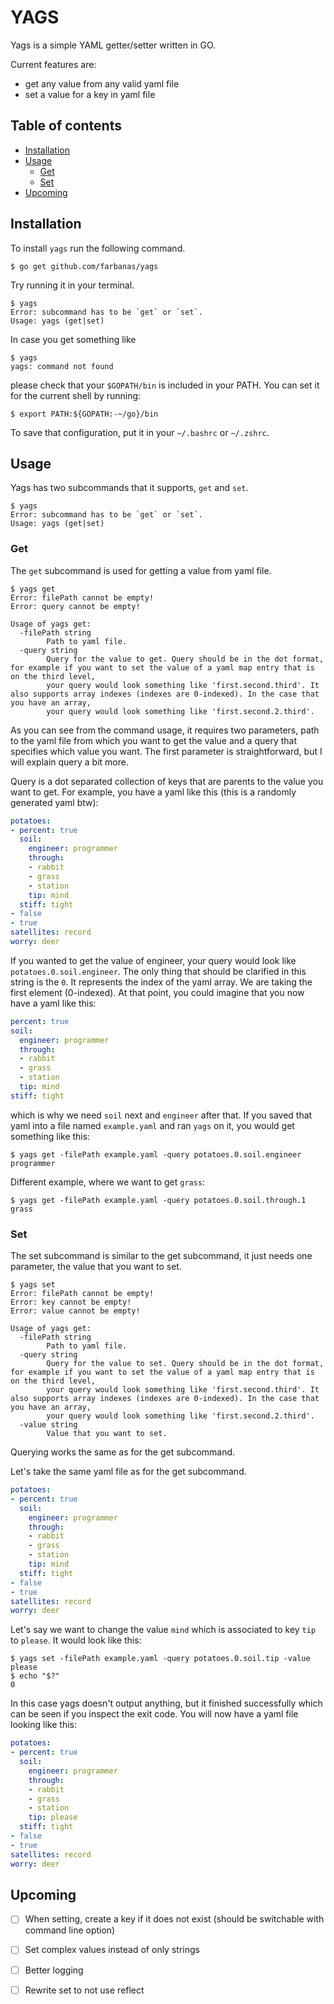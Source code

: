 # YAGS
<!-- vim-markdown-toc -->
Yags is a simple YAML getter/setter written in GO. 

Current features are:
- get any value from any valid yaml file
- set a value for a key in yaml file

## Table of contents
* [Installation](#installation)
* [Usage](#usage)
	* [Get](#get)
	* [Set](#set)
* [Upcoming](#upcoming)


## Installation
To install `yags` run the following command.
```
$ go get github.com/farbanas/yags
```

Try running it in your terminal.
```
$ yags
Error: subcommand has to be `get` or `set`.
Usage: yags (get|set)
```

In case you get something like
```
$ yags
yags: command not found
```
please check that your `$GOPATH/bin` is included in your PATH. You can set it for the current shell by running:
```
$ export PATH:${GOPATH:-~/go}/bin
```
To save that configuration, put it in your `~/.bashrc` or `~/.zshrc`.

## Usage
Yags has two subcommands that it supports, `get` and `set`.
```
$ yags
Error: subcommand has to be `get` or `set`.
Usage: yags (get|set)
```
### Get
The `get` subcommand is used for getting a value from yaml file. 
```
$ yags get 
Error: filePath cannot be empty!
Error: query cannot be empty!

Usage of yags get:
  -filePath string
        Path to yaml file.
  -query string 
        Query for the value to get. Query should be in the dot format, for example if you want to set the value of a yaml map entry that is on the third level,
        your query would look something like 'first.second.third'. It also supports array indexes (indexes are 0-indexed). In the case that you have an array,
        your query would look something like 'first.second.2.third'.
```
As you can see from the command usage, it requires two parameters, path to the yaml file from which you want to get the value
and a query that specifies which value you want. The first parameter is straightforward, but I will explain query a bit more.

Query is a dot separated collection of keys that are parents to the value you want to get. For example, you have a yaml like this
(this is a randomly generated yaml btw):
```yaml
potatoes:
- percent: true
  soil:
    engineer: programmer
    through:
    - rabbit
    - grass
    - station
    tip: mind
  stiff: tight
- false
- true
satellites: record
worry: deer
```
If you wanted to get the value of engineer, your query would look like `potatoes.0.soil.engineer`. The only thing that should 
be clarified in this string is the `0`. It represents the index of the yaml array. We are taking the first element (0-indexed).
At that point, you could imagine that you now have a yaml like this:
```yaml
percent: true
soil:
  engineer: programmer
  through:
  - rabbit
  - grass
  - station
  tip: mind
stiff: tight
```
which is why we need `soil` next and `engineer` after that. If you saved that yaml into a file named `example.yaml` and ran
`yags` on it, you would get something like this:
```shell script
$ yags get -filePath example.yaml -query potatoes.0.soil.engineer
programmer
``` 
Different example, where we want to get `grass`:
```shell script
$ yags get -filePath example.yaml -query potatoes.0.soil.through.1
grass
```
### Set
The set subcommand is similar to the get subcommand, it just needs one parameter, the value that you want to set.
```
$ yags set
Error: filePath cannot be empty!
Error: key cannot be empty!
Error: value cannot be empty!

Usage of yags get:
  -filePath string
        Path to yaml file.
  -query string 
        Query for the value to set. Query should be in the dot format, for example if you want to set the value of a yaml map entry that is on the third level,
        your query would look something like 'first.second.third'. It also supports array indexes (indexes are 0-indexed). In the case that you have an array,
        your query would look something like 'first.second.2.third'.
  -value string
        Value that you want to set.
```
Querying works the same as for the get subcommand. 

Let's take the same yaml file as for the get subcommand.
```yaml
potatoes:
- percent: true
  soil:
    engineer: programmer
    through:
    - rabbit
    - grass
    - station
    tip: mind
  stiff: tight
- false
- true
satellites: record
worry: deer
```
Let's say we want to change the value `mind` which is associated to key `tip` to `please`. It would look like this:
```shell script
$ yags set -filePath example.yaml -query potatoes.0.soil.tip -value please
$ echo "$?"
0
```
In this case yags doesn't output anything, but it finished successfully which can be seen if you inspect the exit code.
You will now have a yaml file looking like this:
```yaml
potatoes:
- percent: true
  soil:
    engineer: programmer
    through:
    - rabbit
    - grass
    - station
    tip: please
  stiff: tight
- false
- true
satellites: record
worry: deer
```

## Upcoming
- [ ] When setting, create a key if it does not exist (should be switchable with command line option)
- [ ] Set complex values instead of only strings
- [ ] Better logging
- [ ] Rewrite set to not use reflect


